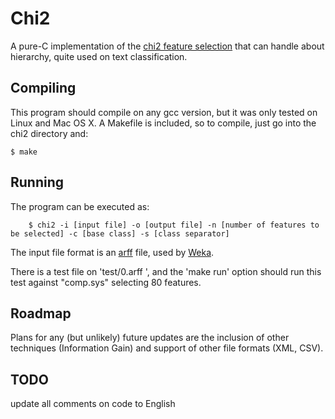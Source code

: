 Chi2
====
A pure-C implementation of the [chi2 feature selection](http://nlp.stanford.edu/IR-book/html/htmledition/feature-selectionchi2-feature-selection-1.html) that can handle about hierarchy, quite used on text classification.

Compiling
---------
This program should compile on any gcc version, but it was only tested on Linux and Mac OS X. 
A Makefile is included, so to compile, just go into the chi2 directory and:

    $ make

Running
-------
The program can be executed as:

        $ chi2 -i [input file] -o [output file] -n [number of features to be selected] -c [base class] -s [class separator]

The input file format is an [arff](http://www.cs.waikato.ac.nz/~ml/weka/arff.html) file, used by [Weka](www.cs.waikato.ac.nz/ml/weka/). 

There is a test file on 'test/0.arff ', and the 'make run' option should run this test against "comp.sys" selecting 80 features.

Roadmap
-------
Plans for any (but unlikely) future updates are the inclusion of other techniques (Information Gain) and support of other file formats (XML, CSV).


TODO
----
update all comments on code to English
